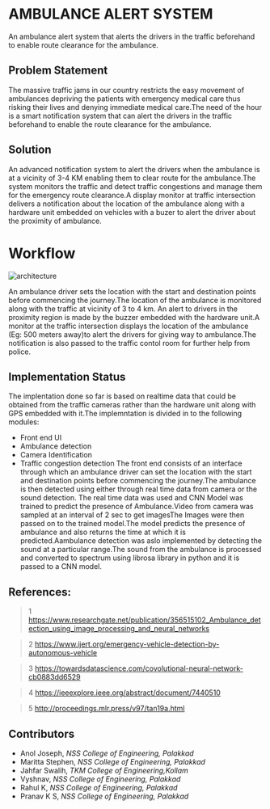# AMBULANCE ALERT SYSTEM
An ambulance alert system that alerts the drivers in the traffic beforehand to enable route clearance for the ambulance.
## Problem Statement
The massive traffic jams in our country restricts the  easy movement of ambulances depriving the patients with emergency medical care thus risking their lives and denying immediate medical care.The need of the hour is a smart notification system that can  alert the drivers in the traffic beforehand to enable the route clearance for the ambulance.

## Solution
An advanced notification system to alert the drivers when the ambulance is at a vicinity of 3-4 KM enabling them to clear route for the ambulance.The system monitors the traffic and detect traffic congestions  and manage them for the emergency route clearance.A display monitor at traffic intersection delivers a notification about the location of the ambulance along with a hardware unit embedded on vehicles with a buzer to alert the driver about the proximity of ambulance.

# Workflow
![architecture](https://user-images.githubusercontent.com/48887731/167126122-583a5b0d-66b5-4716-b05d-f1298a46bfc5.jpeg)

An ambulance driver sets the location with the start and destination points before commencing the journey.The location of the ambulance is monitored along with the traffic at vicinity of 3 to 4 km. An alert to drivers in the proximity region is made by the buzzer embedded with the hardware unit.A  monitor at the traffic intersection displays the location of the ambulance (Eg: 500 meters away)to alert the drivers for giving way to ambulance.The notification is also  passed to the traffic contol room for further help from police.

## Implementation Status

The implentation done so far is based on realtime data that could be obtained  from the traffic cameras rather than the hardware unit along with GPS embedded with it.The implemntation is divided in to the following modules:
* Front end UI
* Ambulance detection
* Camera Identification
* Traffic congestion detection
The front end consists of an interface through which an ambulance driver can set the location with the start and destination points before commencing the journey.The ambulance is then detected using either through real time data from camera or the sound detection.
The real time data was used and  CNN Model was trained to predict the presence of Ambulance.Video from camera was sampled at an interval of 2 sec to get imagesThe Images were then passed on  to the trained model.The model predicts the presence of ambulance and also returns the time at which it is predicted.Aambulance detection was aslo implemented by detecting the sound at a particular range.The sound from the ambulance is processed and converted to spectrum using librosa library in python and it is passed to a CNN model.





## References:

>1 https://www.researchgate.net/publication/356515102_Ambulance_detection_using_image_processing_and_neural_networks

>2 https://www.ijert.org/emergency-vehicle-detection-by-autonomous-vehicle

>3 https://towardsdatascience.com/covolutional-neural-network-cb0883dd6529

>4 https://ieeexplore.ieee.org/abstract/document/7440510

>5 http://proceedings.mlr.press/v97/tan19a.html


## Contributors
- Anol Joseph, _NSS College of Engineering, Palakkad_
- Maritta Stephen, _NSS College of Engineering, Palakkad_
- Jahfar Swalih, _TKM College of Engineering,Kollam_
- Vyshnav, _NSS College of Engineering, Palakkad_
- Rahul K, _NSS College of Engineering, Palakkad_
- Pranav K S, _NSS College of Engineering, Palakkad_ 
